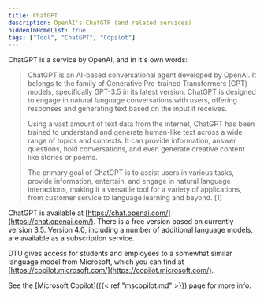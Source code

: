 ```yaml
---
title: ChatGPT
description: OpenAI's ChatGTP (and related services)
hiddenInHomeList: true
tags: ["Tool", "ChatGPT", "Copilot"]
---
```


ChatGPT is a service by OpenAI, and in it's own words:

> ChatGPT is an AI-based conversational agent developed by OpenAI. It belongs to the family of Generative Pre-trained Transformers (GPT) models, specifically GPT-3.5 in its latest version. ChatGPT is designed to engage in natural language conversations with users, offering responses and generating text based on the input it receives.
>
> Using a vast amount of text data from the internet, ChatGPT has been trained to understand and generate human-like text across a wide range of topics and contexts. It can provide information, answer questions, hold conversations, and even generate creative content like stories or poems.
>
> The primary goal of ChatGPT is to assist users in various tasks, provide information, entertain, and engage in natural language interactions, making it a versatile tool for a variety of applications, from customer service to language learning and beyond. [1]
>

ChatGPT is available at [https://chat.openai.com/](https://chat.openai.com/). There is a
free version based on currently version 3.5. Version 4.0, including a number of additional
language models, are available as a subscription service.

DTU gives access for students and employees to a somewhat similar language model from Microsoft, which you can find at 
[https://copilot.microsoft.com/](https://copilot.microsoft.com/). 

See the [Microsoft Copilot]({{< ref "mscopilot.md" >}}) page for more info.

